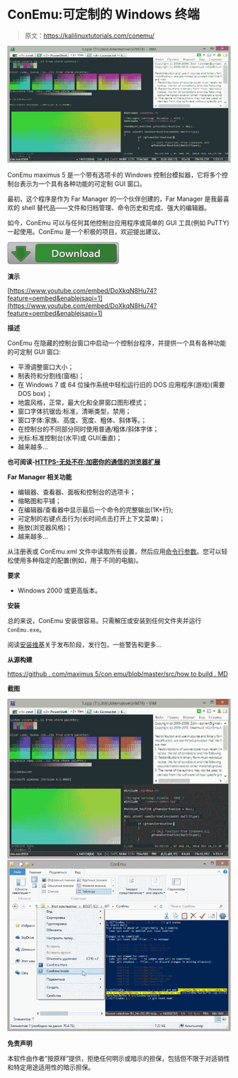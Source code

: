 # ConEmu:可定制的 Windows 终端

> 原文：<https://kalilinuxtutorials.com/conemu/>

[![ConEmu : Customizable Windows Terminal](img//c2d638216c10bcaf267997d00cf3da46.png "ConEmu : Customizable Windows Terminal")](https://1.bp.blogspot.com/-_do2V2kLHUg/Xn-TwLzAqJI/AAAAAAAAFvY/SpnHoeWdEgI65BGIQ_IzO1kFc-aGmddCgCLcBGAsYHQ/s1600/Screenshots-1%25281%2529.png)

ConEmu maximus 5 是一个带有选项卡的 Windows 控制台模拟器，它将多个控制台表示为一个具有各种功能的可定制 GUI 窗口。

最初，这个程序是作为 Far Manager 的一个伙伴创建的，Far Manager 是我最喜欢的 shell 替代品——文件和归档管理、命令历史和完成、强大的编辑器。

如今，ConEmu 可以与任何其他控制台应用程序或简单的 GUI 工具(例如 PuTTY)一起使用。ConEmu 是一个积极的项目，欢迎提出建议。

[![](img//1976517732b49c9b9cbb6a87a95c8bd3.png)](https://www.fosshub.com/ConEmu.html)

**演示**

[https://www.youtube.com/embed/DoXkqN8Hu74?feature=oembed&enablejsapi=1](https://www.youtube.com/embed/DoXkqN8Hu74?feature=oembed&enablejsapi=1)

**描述**

ConEmu 在隐藏的控制台窗口中启动一个控制台程序，并提供一个具有各种功能的可定制 GUI 窗口:

*   平滑调整窗口大小；
*   制表符和分割线(窗格)；
*   在 Windows 7 或 64 位操作系统中轻松运行旧的 DOS 应用程序(游戏)(需要 DOS box)；
*   地震风格，正常，最大化和全屏窗口图形模式；
*   窗口字体抗锯齿:标准，清晰类型，禁用；
*   窗口字体:家族、高度、宽度、粗体、斜体等。；
*   在控制台的不同部分同时使用普通/粗体/斜体字体；
*   光标:标准控制台(水平)或 GUI(垂直)；
*   越来越多…

**也可阅读-[HTTPS-无处不在:加密你的通信的浏览器扩展](https://kalilinuxtutorials.com/https-everywhere/)**

**Far Manager 相关功能**

*   编辑器、查看器、面板和控制台的选项卡；
*   缩略图和平铺；
*   在编辑器/查看器中显示最后一个命令的完整输出(1K+行);
*   可定制的右键点击行为(长时间点击打开上下文菜单)；
*   拖放(浏览器风格)；
*   越来越多…

从注册表或 ConEmu.xml 文件中读取所有设置，然后应用[命令行参数](https://conemu.github.io/en/CommandLine.html)。您可以轻松使用多种指定的配置(例如，用于不同的电脑)。

**要求**

*   Windows 2000 或更高版本。

**安装**

总的来说，ConEmu 安装很容易。只需解压或安装到任何文件夹并运行`ConEmu.exe`。

阅读[安装维基](https://conemu.github.io/en/Installation.html)关于发布阶段，发行包，一些警告和更多…

**从源构建**

[https://github . com/maximus 5/con emu/blob/master/src/how to build . MD](https://github.com/Maximus5/ConEmu/blob/master/src/HowToBuild.md)

**截图**

![](img//a0b08274befc1e1fd41050e05e4d86f6.png)![](img//068b68e1d0535109a7120aa6cd4cf721.png)

**免责声明**

本软件由作者“按原样”提供，拒绝任何明示或暗示的担保，包括但不限于对适销性和特定用途适用性的暗示担保。